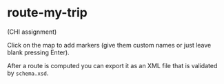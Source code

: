 route-my-trip
=============

(CHI assignment)

Click on the map to add markers (give them custom names or just leave blank pressing Enter).

After a route is computed you can export it as an XML file that is validated by `schema.xsd`.